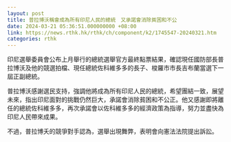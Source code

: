 ```yaml
---
layout: post
title: 普拉博沃稱會成為所有印尼人民的總統　又承諾會消除貧困和不公
date: 2024-03-21 05:36:51.000000000 +08:00
link: https://news.rthk.hk/rthk/ch/component/k2/1745547-20240321.htm
categories: rthk
---
```


印尼選舉委員會公布上月舉行的總統選舉官方最終點票結果，確認現任國防部長普拉博沃及他的競選拍檔、現任總統佐科維多多的長子、梭羅市市長吉布蘭當選下一屆正副總統。

普拉博沃感謝選民支持，強調他將成為所有印尼人民的總統，希望團結一致，展望未來，指出印尼面對的挑戰仍然巨大，承諾會消除貧困和不公正。他又感謝即將離任的總統佐科維多多，再次承諾會以佐科維多多的經濟政策為指導，努力並盡快為印尼人民帶來成果。

不過，普拉博夭的競爭對手認為，選舉出現舞弊，表明會向憲法法院提出訴訟。
